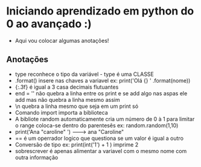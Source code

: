 # Iniciando aprendizado em python do 0 ao avançado :) 
- Aqui vou colocar algumas anotações!

## Anotações
- type reconhece o tipo da variável - type é uma CLASSE
- .format() insere nas chaves a variavel ex: print('Olá {} ' .format(nome))
- {:.3f} é igual a 3 casa decimais flutuantes
- end = '' não quebra a linha entre os print e se add algo nas aspas ele add mas não quebra a linha mesmo assim 
- \n quebra a linha mesmo que seja em um print só
- Comando import importa a biblioteca 
- A bibliote random automaticamente cria um número de 0 à 1 para limitar o range coloca-se dentro do parentesês ex: random.random(1,10)
- print('Ana "caroline" ')  ---> ana "Caroline"
- == é um operrador logico que questiona se um valor é igual a outro 
- Conversão de tipo ex: print(int('1') + 1 ) imprime 2 
- sobrescrever é apenas alimentar a variavel com o mesmo nome com outra informação

